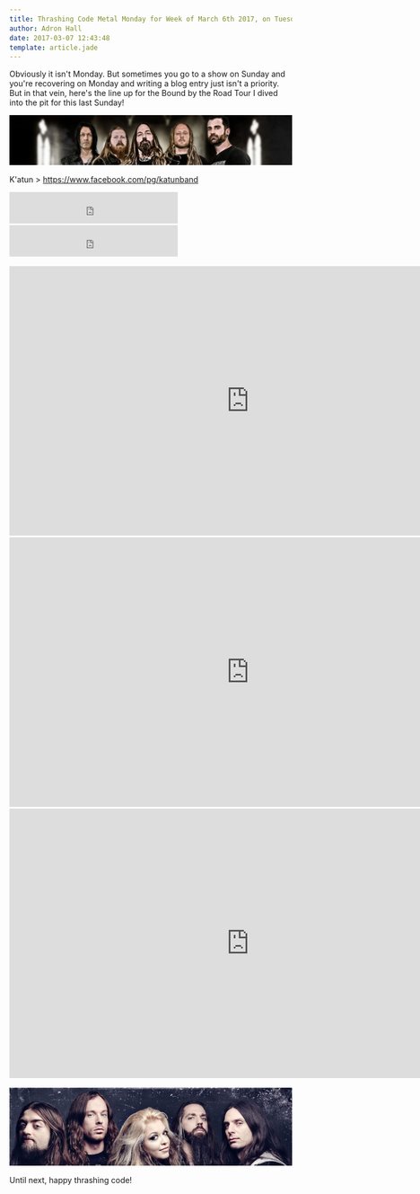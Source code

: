 ```yaml
---
title: Thrashing Code Metal Monday for Week of March 6th 2017, on Tuesday the 7th!
author: Adron Hall
date: 2017-03-07 12:43:48
template: article.jade
---
```

Obviously it isn't Monday. But sometimes you go to a show on Sunday and you're recovering on Monday and writing a blog entry just isn't a priority. But in that vein, here's the line up for the Bound by the Road Tour I dived into the pit for this last Sunday!

![Devil Driver](dd.jpg)

K'atun > https://www.facebook.com/pg/katunband

<iframe width="300" height="56" src="https://embed.spotify.com/follow/1/?uri=spotify%3Aartist%3A21XgrFZKhmE6A7U1Om95eU&amp;size=detail&amp;theme=dark" scrolling="no" frameborder="0" style="border:none; overflow:hidden;" allowtransparency="true"></iframe>

<iframe width="300" height="56" src="https://embed.spotify.com/follow/1/?uri=spotify%3Aartist%3A1CToivUVH4hS9CXlYOSFgb&amp;size=detail&amp;theme=dark" scrolling="no" frameborder="0" style="border:none; overflow:hidden;" allowtransparency="true"></iframe>

<span class="more"></span>

<iframe width="853" height="480" src="https://www.youtube.com/embed/XuVibnWHoLA" frameborder="0" allowfullscreen></iframe>

<iframe width="853" height="480" src="https://www.youtube.com/embed/GVYl_hiD1oQ" frameborder="0" allowfullscreen></iframe>

<iframe width="853" height="480" src="https://www.youtube.com/embed/CgR0r94J8EM" frameborder="0" allowfullscreen></iframe>

![The Agonist](agonist.jpg)

Until next, happy thrashing code!
